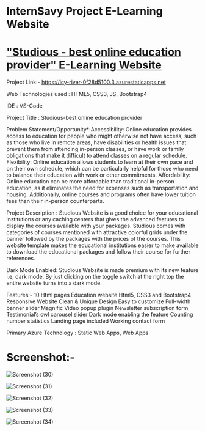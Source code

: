 # InternSavy Project E-Learning Website


# ["Studious - best online education provider" E-Learning Website](https://icy-river-0f28d5100.3.azurestaticapps.net)

Project Link:- https://icy-river-0f28d5100.3.azurestaticapps.net

Web Technologies used : HTML5, CSS3, JS, Bootstrap4

IDE : VS-Code

Project Title : Studious-best online education provider

Problem Statement/Opportunity*:Accessibility: Online education provides access to education for people who might otherwise not have access, such as those who live in remote areas, have disabilities or health issues that prevent them from attending in-person classes, or have work or family obligations that make it difficult to attend classes on a regular schedule.
Flexibility: Online education allows students to learn at their own pace and on their own schedule, which can be particularly helpful for those who need to balance their education with work or other commitments.
Affordability: Online education can be more affordable than traditional in-person education, as it eliminates the need for expenses such as transportation and housing. Additionally, online courses and programs often have lower tuition fees than their in-person counterparts.

Project Description : Studious Website  is a good choice for your educational institutions or any caching centers that gives the advanced features to display the courses available with your packages. Studious comes with categories of courses mentioned with attractive colorful grids under the banner followed by the packages with the prices of the courses. This website template makes the educational institutions easier to make available to download the educational packages and follow their course for further references.

Dark Mode Enabled:
Studious Website  is made premium with its new feature i.e, dark mode. By just clicking on the toggle switch at the right top the entire website turns into a dark mode.

Features:-
10 Html pages
Education website 
Html5, CSS3 and Bootstrap4
Responsive Website 
Clean & Unique Design
Easy to customize
Full-width banner slider
Magnific Video popup plugin
Newsletter subscription form
Testimonial’s owl carousel slider
Dark mode enabling the feature
Counting number statistics
Landing page included
Working contact form

Primary Azure Technology : Static Web Apps, Web Apps

# Screenshot:-

![Screenshot (30)](https://user-images.githubusercontent.com/93502957/235978446-c146b465-2bcd-4c35-ac31-1ad87b91dcd5.png)

![Screenshot (31)](https://user-images.githubusercontent.com/93502957/235978849-783b61ba-3dcd-476f-96d2-45f0f2496278.png)

![Screenshot (32)](https://user-images.githubusercontent.com/93502957/235978928-70d46c14-cb85-452b-8788-d1970a8d5358.png)

![Screenshot (33)](https://user-images.githubusercontent.com/93502957/235979017-4bfaf3d5-3748-4116-85e5-55b181101c7d.png)

![Screenshot (34)](https://user-images.githubusercontent.com/93502957/235979930-3f591721-0baa-4cd5-ab89-faf845393fcc.png)



